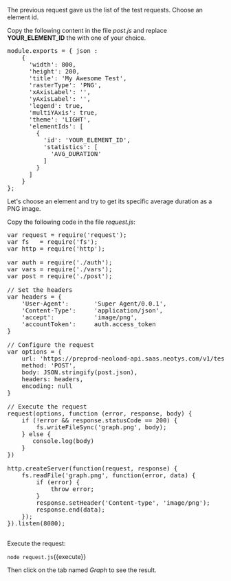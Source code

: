 
The previous request gave us the list of the test requests. Choose an element id.

Copy the following content in the file *post.js* and replace **YOUR_ELEMENT_ID** the with one of your choice.

<pre class="file" data-filename="post.js" data-target="replace">
module.exports = { json : 
    {
      'width': 800,
      'height': 200,
      'title': 'My Awesome Test',
      'rasterType': 'PNG',
      'xAxisLabel': '',
      'yAxisLabel': '',
      'legend': true,
      'multiYAxis': true,
      'theme': 'LIGHT',
      'elementIds': [
        {
          'id': 'YOUR_ELEMENT_ID',
          'statistics': [
            'AVG_DURATION'
          ]
        }
      ]
    }
};
</pre>

Let's choose an element and try to get its specific average duration as a PNG image.

Copy the following code in the file *request.js*:

<pre class="file" data-filename="request.js" data-target="replace">var request = require('request');
var fs   = require('fs');
var http = require('http');

var auth = require('./auth');
var vars = require('./vars');
var post = require('./post');

// Set the headers
var headers = {
    'User-Agent':       'Super Agent/0.0.1',
    'Content-Type':     'application/json',
    'accept':           'image/png',
    'accountToken':     auth.access_token
} 

// Configure the request
var options = {
    url: 'https://preprod-neoload-api.saas.neotys.com/v1/tests/' + vars.test_id + '/graph',
    method: 'POST',
    body: JSON.stringify(post.json),
    headers: headers,
    encoding: null
}

// Execute the request
request(options, function (error, response, body) {
    if (!error && response.statusCode == 200) {
        fs.writeFileSync('graph.png', body);
    } else {
       console.log(body)
    }
})

http.createServer(function(request, response) {
    fs.readFile('graph.png', function(error, data) {  
        if (error) {
            throw error;
        }        
        response.setHeader('Content-type', 'image/png');
        response.end(data);
    });
}).listen(8080);

</pre>



Execute the request:

`node request.js`{{execute}}

Then click on the tab named *Graph* to see the result.
